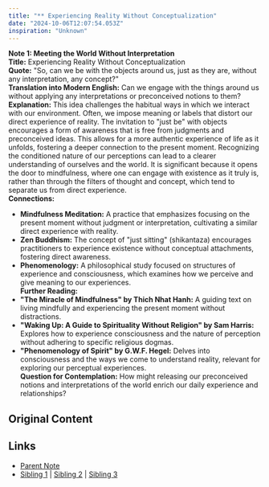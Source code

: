 ```yaml
---
title: "** Experiencing Reality Without Conceptualization"
date: "2024-10-06T12:07:54.053Z"
inspiration: "Unknown"
---
```


  
**Note 1: Meeting the World Without Interpretation**  
**Title:** Experiencing Reality Without Conceptualization  
**Quote:** "So, can we be with the objects around us, just as they are, without any interpretation, any concept?"  
**Translation into Modern English:** Can we engage with the things around us without applying any interpretations or preconceived notions to them?  
**Explanation:** This idea challenges the habitual ways in which we interact with our environment. Often, we impose meaning or labels that distort our direct experience of reality. The invitation to "just be" with objects encourages a form of awareness that is free from judgments and preconceived ideas. This allows for a more authentic experience of life as it unfolds, fostering a deeper connection to the present moment. Recognizing the conditioned nature of our perceptions can lead to a clearer understanding of ourselves and the world. It is significant because it opens the door to mindfulness, where one can engage with existence as it truly is, rather than through the filters of thought and concept, which tend to separate us from direct experience.  
**Connections:**  
- **Mindfulness Meditation:** A practice that emphasizes focusing on the present moment without judgment or interpretation, cultivating a similar direct experience with reality.  
- **Zen Buddhism:** The concept of "just sitting" (shikantaza) encourages practitioners to experience existence without conceptual attachments, fostering direct awareness.  
- **Phenomenology:** A philosophical study focused on structures of experience and consciousness, which examines how we perceive and give meaning to our experiences.  
**Further Reading:**  
- **"The Miracle of Mindfulness" by Thich Nhat Hanh:** A guiding text on living mindfully and experiencing the present moment without distractions.  
- **"Waking Up: A Guide to Spirituality Without Religion" by Sam Harris:** Explores how to experience consciousness and the nature of perception without adhering to specific religious dogmas.  
- **"Phenomenology of Spirit" by G.W.F. Hegel:** Delves into consciousness and the ways we come to understand reality, relevant for exploring our perceptual experiences.  
**Question for Contemplation:** How might releasing our preconceived notions and interpretations of the world enrich our daily experience and relationships?  


## Original Content



## Links

- [Parent Note](/parent-note.md)
- [Sibling 1](/zettel1.md) | [Sibling 2](/zettel2.md) | [Sibling 3](/zettel3.md)
